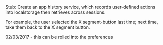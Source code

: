 Stub: Create an app history service, which records user-defined actions into localstorage then retrieves across sessions.

For example, the user selected the X segment-button last time; next time, take them back to the X segment button.

02/03/2017 - this can be rolled into the preferences 
